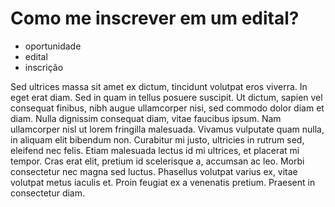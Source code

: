 # Como me inscrever em um edital?

- oportunidade
- edital
- inscrição

Sed ultrices massa sit amet ex dictum, tincidunt volutpat eros viverra. In eget erat diam. Sed in quam in tellus posuere suscipit. Ut dictum, sapien vel consequat finibus, nibh augue ullamcorper nisi, sed commodo dolor diam et diam. Nulla dignissim consequat diam, vitae faucibus ipsum. Nam ullamcorper nisl ut lorem fringilla malesuada. Vivamus vulputate quam nulla, in aliquam elit bibendum non. Curabitur mi justo, ultricies in rutrum sed, eleifend nec felis. Etiam malesuada lectus id mi ultrices, et placerat mi tempor. Cras erat elit, pretium id scelerisque a, accumsan ac leo. Morbi consectetur nec magna sed luctus. Phasellus volutpat varius ex, vitae volutpat metus iaculis et. Proin feugiat ex a venenatis pretium. Praesent in consectetur diam.